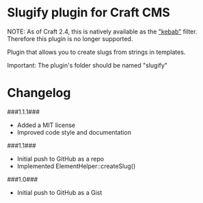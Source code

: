 Slugify plugin for Craft CMS
=================

NOTE: As of Craft 2.4, this is natively available as the ["kebab"](http://buildwithcraft.com/docs/templating/filters#kebab) filter.
Therefore this plugin is no longer supported.

Plugin that allows you to create slugs from strings in templates.
 
Important:
The plugin's folder should be named "slugify"

Changelog
=================
###1.1.1###
 - Added a MIT license
 - Improved code style and documentation

###1.1###
 - Initial push to GitHub as a repo
 - Implemented ElementHelper::createSlug()

###1.0###
 - Initial push to GitHub as a Gist